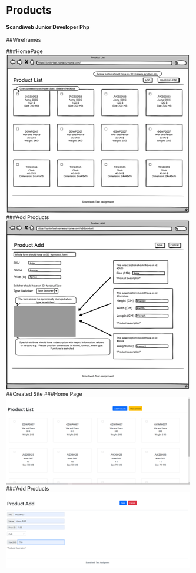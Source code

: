 # Products
#### Scandiweb Junior Developer Php

##Wireframes

###HomePage
<img src="images/wireframe_homepage.png" width="500">
###Add Products
<img src="images/wireframe_add_project.png" width="500">
##Created Site
###Home Page
<img src="images/index.png" width="500">
###Add Products
<img src="images/Add_product.png" width="500">